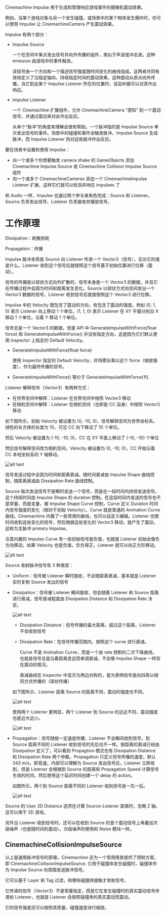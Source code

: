 Cinemachine Impulse 用于生成和管理响应游戏事件的摄像机震动效果。

例如，当某个游戏对象与另一个发生碰撞，或场景中的某个物体发生爆炸时，你可以使用 Impulse 让 CinemachineCamera 产生震动效果。

Impulse 有两个部分：

- Impulse Source

  一个在空间中某点发出信号并向外传播的组件，类似于声波或冲击波。这种 emission 由游戏中的事件触发。

  该信号由一个方向和一个描述信号强度随时间变化的曲线组成。这两者共同有效地定义了沿指定轴向、持续指定时间的震动效果。这种震动从原点向外传播，当它到达某个 Impulse Listener 所在的位置时，该监听器可以对其作出响应。

- Impulse Listener

  一个 Cinemachine 扩展组件，允许 CinemachineCamera “感知” 到一个震动信号，并通过震动来对此作出反应。

  从单个“脉冲”的角度来理解会很有帮助。一个脉冲指的是 Impulse Source 单次发出信号的事件。场景中的碰撞和事件会触发脉冲，Impulse Source 生成脉冲，而 Impulse Listener 则对这些脉冲作出反应。

要在场景中设置和使用 Impulse：

- 向一个或多个你想要触发 camera shake 的 GameObjects 添加 Cinemachine Impulse Source 或 Cinemachine Collision Impulse Source 组件
- 向一个或多个 CinemachineCameras 添加一个 CinemachineImpulse Listener 扩展，这样它们就可以检测并响应 impulses 了

和 Audio 一样，Impulse 也通过两个参与者角色完成：Source 和 Listener。Source 负责发出信号，Listener 负责接收并播放信号。

# 工作原理

Dissipation：耗散损耗

Propagation：传播

Impulse 脉冲本质是 Source 向 Listener 传递一个 Vector3（信号），无论它的值是什么，Listener 收到这个信号后就按照这个信号基于初始位置进行位移（震动）。

信号的传播是以球状方式向外扩散的，信号本身是一个 Vector3 的数据，并且它在传播过程中会因为时间和距离发生变化。Source 以球状方式向空间发出一个 Vector3 数据的信号，Listener 收到信号后直接按照这个 Vector3 进行位移。

Impulse 中的 Velocity 既包含了震动的方向，有包含了震动的强度。例如 (0, 1, 0) 表示 Listener 向上移动 1 个单位，(1, 1, 0) 表示 Listener 在 XY 平面分别沿 X 移动 1 个单位，沿着 Y 移动 1 个单位。

信号总是一个 Vector3 的数据，但是 API 中 GenerateImpulseWithForce(float force) 和 GenerateImpulseWithForce() 并没有指定方向，这是因为它们默认使用 Inspector 上指定的 Default Velocity。

- GenerateImpulseWithForce(float force)

  使用 Inspector 指定的 Default Velocity，并将模长乘以这个 force（缩放强度），作为最终传播的信号。

- GenerateImpulseWithForce() 等价于 GenerateImpulseWithForce(1f).

Listener 解释信号（Vector3）有两种方式：

- 在世界空间中解释：Listener 在世界空间中按照 Vector3 移动
- 在相机空间中解释：Listener 在相机空间（也即是 CC 自身）中按照 Vector3 移动

如下图所示，初始 Velocity 被设置为 (0, -10, 0)，信号解释空间为世界坐标系。绿色的长方体的长度为 10，可见 CC 向下移动了 10 个单位。

然后 Velocity 被设置为 (-10, -10, 0)，CC 在 XY 平面上移动了 (-10, -10) 个单位

然后信号解释空间改为相机空间，Velocity 被设置为 (0, -10, 0)，CC 开始沿着 CC 本地坐标系的 Y 轴移动。

![alt text](ImpulseVelocityAndSpace.gif) 

信号发送过程中会因为时间和距离衰减。随时间衰减由 Impulse Shape 曲线控制，随距离衰减由 Dissipation Rate 曲线控制。

Source 每次发送信号不是瞬时发送一个信号，而是在一段时间内持续发送信号。这个持续时间由 Impulse Shape 的 duration 控制。在这段时间内发送的信号也不是常量，而是变量，被 Impulse Shape Curve 控制，Curve 定义 Duration 时间内信号强度的变化（相对于初始 Velocity）。Curve 就是普通的 Animation Curve 曲线。Cinemachine 内置了一些常用的曲线，也可以自定义编辑。Listener 也随时间收到这些变化的信号，然后根据这些变化的 Vector3 移动，就产生了震动，这称为主脉冲 primary Impulse。

注意内置的 Impulse Curve 有一些初始信号是负值，也就是 Listener 初始会像负方向移动，如果 Velocity 也是负值，负负得正，Listener 就可以向正方形移动。

![alt text](ImpulseShape.gif)

Source 发射脉冲信号有 3 种类型：

- Uniform：信号被 Listener 瞬时接收，不会随距离衰减，基本就是 Listener 实时复制 Source 发出的信号
- Dissipation：信号被 Listener 瞬间接收，但会随着 Listener 和 Source 距离进行衰减，信号衰减程度由 Dissipation Distance 和 Dissipation Rate 决定。

  ![alt text](DissipationShape.gif) 

  - Dissipation Distance：信号传播的最大距离，超过这个距离，Listener 不会收到信号
  - Dissipation Rate：在信号传播范围内，按照这个 curve 进行衰减。
  
    Curve 不是 Animation Curve，而是一个由 rate 控制的二次下降曲线。也就是信号总是沿着距离变远而单调衰减，不会像 Impulse Shape 一样存在震动的情况。

    衰减曲线在 Inspector 中显示为两边对称的，是为表明信号是向四周以相同方式传播的（球状传播）

  如下图所示，Listener 距离 Source 的距离不同，震动的强度也不同。

  ![alt text](ImpulseDissipation1Camera.gif) 

  使用两个 Listener 更明显，两个 Listener 到 Source 的远近不同，震动强度也是近大远小。

  ![alt text](ImpulseDissipation2Camera.gif) 

- Propagation：信号随按一定速度传播，Listener 不会瞬间收到信号，到 Source 距离不同的 Listener 收到信号的先后也不一样。按距离的衰减已经由 Dissipation 定义了，可以看到 Propagtion 模式也有 Dissipation Distance 和 Dissipation Rate 两个参数。Propagation 只定义信号传播的速度，默认 343 m/s，即音速。内部可以理解为 Source 发出信号后，Listener 立即收到，但是 Listener 会根据到 Source 的距离和 Propagation Speed 计算信号生效的时间，然后使用这个延迟时间创建一个 delay 的 action。

  如图所示，两个到 Source 距离不同的 Listener 收到信号是一先一后。

  ![alt text](ImpulsePropagation2Camera.gif) 

Source 的 User 2D Distance 选项在计算 Source-Listener 距离时，忽略 Z 轴，这可以用于 2D 游戏。

另外当 Listener 收到信号时，还可以在收到 Source 的首个震动信号上再叠加次级噪声（也是随时间的震动）。次级噪声的使用和 Noise 模块一样。

## CinemachineCollisionImpulseSource

以上是通用脉冲信号的原理。Cinemachine 还为一个常用情景提供了预制方案，即 CinemachineCollisionImpulseSource. 它用于碰撞体发生碰撞时，碰撞体作为 Impulse Source 向周围发送脉冲信号。

它可以基于 Layer 和 Tag 过滤，和哪些碰撞体接触才发射信号。

它传递的信号（Vector3）不是常量指定，而是它在发生碰撞时的真实震动信号传递给 Listener，也就是 Listener 会按照碰撞体的真实震动而震动。

它的信号强度还可以按照其质量、碰撞速度进行缩放。

